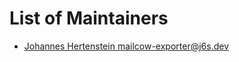# List of Maintainers

* [Johannes Hertenstein <mailcow-exporter@j6s.dev>](mailto:mailcow-exporter@j6s.dev)
